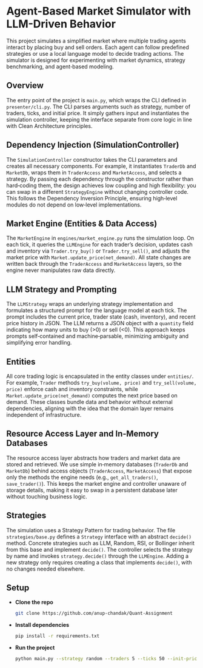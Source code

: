 # Agent-Based Market Simulator with LLM-Driven Behavior

This project simulates a simplified market where multiple trading agents interact by placing buy and sell orders. Each agent can follow predefined strategies or use a local language model to decide trading actions. The simulator is designed for experimenting with market dynamics, strategy benchmarking, and agent‑based modeling.

## Overview

The entry point of the project is `main.py`, which wraps the CLI defined in `presenter/cli.py`. The CLI parses arguments such as strategy, number of traders, ticks, and initial price. It simply gathers input and instantiates the simulation controller, keeping the interface separate from core logic in line with Clean Architecture principles.

## Dependency Injection (SimulationController)

The `SimulationController` constructor takes the CLI parameters and creates all necessary components. For example, it instantiates `TraderDb` and `MarketDb`, wraps them in `TraderAccess` and `MarketAccess`, and selects a strategy. By passing each dependency through the constructor rather than hard‑coding them, the design achieves low coupling and high flexibility: you can swap in a different `StrategyEngine` without changing controller code. This follows the Dependency Inversion Principle, ensuring high‑level modules do not depend on low‑level implementations.

## Market Engine (Entities & Data Access)

The `MarketEngine` in `engines/market_engine.py` runs the simulation loop. On each tick, it queries the `LLMEngine` for each trader’s decision, updates cash and inventory via `Trader.try_buy()` or `Trader.try_sell()`, and adjusts the market price with `Market.update_price(net_demand)`. All state changes are written back through the `TraderAccess` and `MarketAccess` layers, so the engine never manipulates raw data directly.


## LLM Strategy and Prompting

The `LLMStrategy` wraps an underlying strategy implementation and formulates a structured prompt for the language model at each tick. The prompt includes the current price, trader state (cash, inventory), and recent price history in JSON. The LLM returns a JSON object with a `quantity` field indicating how many units to buy (>0) or sell (<0). This approach keeps prompts self‑contained and machine‑parsable, minimizing ambiguity and simplifying error handling.


## Entities

All core trading logic is encapsulated in the entity classes under `entities/`. For example, `Trader` methods `try_buy(volume, price)` and `try_sell(volume, price)` enforce cash and inventory constraints, while `Market.update_price(net_demand)` computes the next price based on demand. These classes bundle data and behavior without external dependencies, aligning with the idea that the domain layer remains independent of infrastructure.

## Resource Access Layer and In‑Memory Databases

The resource access layer abstracts how traders and market data are stored and retrieved. We use simple in‑memory databases (`TraderDb` and `MarketDb`) behind access objects (`TraderAccess`, `MarketAccess`) that expose only the methods the engine needs (e.g., `get_all_traders()`, `save_trader()`). This keeps the market engine and controller unaware of storage details, making it easy to swap in a persistent database later without touching business logic.


## Strategies

The simulation uses a Strategy Pattern for trading behavior. The file `strategies/base.py` defines a `Strategy` interface with an abstract `decide()` method. Concrete strategies such as LLM, Random, RSI, or Bollinger inherit from this base and implement `decide()`. The controller selects the strategy by name and invokes `strategy.decide()` through the `LLMEngine`. Adding a new strategy only requires creating a class that implements `decide()`, with no changes needed elsewhere.

## Setup

- **Clone the repo**  
  ```bash
  git clone https://github.com/anup-chandak/Quant-Assignment
  ```
  
- **Install dependencies**  
  ```bash
  pip install -r requirements.txt
  ```

- **Run the project**
  ```bash
  python main.py --strategy random --traders 5 --ticks 50 --init-price 10
  ```


